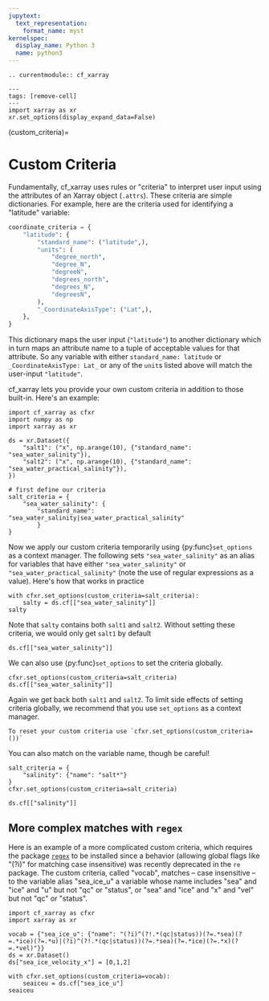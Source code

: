 ```yaml
---
jupytext:
  text_representation:
    format_name: myst
kernelspec:
  display_name: Python 3
  name: python3
---
```


```{eval-rst}
.. currentmodule:: cf_xarray
```

```{code-cell}
---
tags: [remove-cell]
---
import xarray as xr
xr.set_options(display_expand_data=False)
```

(custom_criteria)=

# Custom Criteria

Fundamentally, cf_xarray uses rules or "criteria" to interpret user input using the
attributes of an Xarray object (`.attrs`). These criteria are simple dictionaries. For example, here are the criteria used for identifying a "latitude" variable:

```python
coordinate_criteria = {
    "latitude": {
        "standard_name": ("latitude",),
        "units": (
            "degree_north",
            "degree_N",
            "degreeN",
            "degrees_north",
            "degrees_N",
            "degreesN",
        ),
        "_CoordinateAxisType": ("Lat",),
    },
}
```

This dictionary maps the user input (`"latitude"`) to another dictionary which in turn maps an attribute name to a tuple of acceptable values for that attribute. So any variable with either `standard_name: latitude` or `_CoordinateAxisType: Lat_` or any of the `unit`s listed above will match the user-input `"latitude"`.

cf_xarray lets you provide your own custom criteria in addition to those built-in. Here's an example:

```{code-cell}
import cf_xarray as cfxr
import numpy as np
import xarray as xr

ds = xr.Dataset({
    "salt1": ("x", np.arange(10), {"standard_name": "sea_water_salinity"}),
    "salt2": ("x", np.arange(10), {"standard_name": "sea_water_practical_salinity"}),
})

# first define our criteria
salt_criteria = {
    "sea_water_salinity": {
        "standard_name": "sea_water_salinity|sea_water_practical_salinity"
        }
}
```

Now we apply our custom criteria temporarily using {py:func}`set_options` as a context manager. The following sets `"sea_water_salinity"` as an alias for variables that have either `"sea_water_salinity"` or `"sea_water_practical_salinity"` (note the use of regular expressions as a value). Here's how that works in practice

```{code-cell}
with cfxr.set_options(custom_criteria=salt_criteria):
    salty = ds.cf[["sea_water_salinity"]]
salty
```

Note that `salty` contains both `salt1` and `salt2`. Without setting these criteria, we would only get `salt1` by default

```{code-cell}
ds.cf[["sea_water_salinity"]]
```

We can also use {py:func}`set_options` to set the criteria globally.

```{code-cell}
cfxr.set_options(custom_criteria=salt_criteria)
ds.cf[["sea_water_salinity"]]
```

Again we get back both `salt1` and `salt2`. To limit side effects of setting criteria globally, we recommend that you use `set_options` as a context manager.

```{tip}
To reset your custom criteria use `cfxr.set_options(custom_criteria=())`
```

You can also match on the variable name, though be careful!

```{code-cell}
salt_criteria = {
    "salinity": {"name": "salt*"}
}
cfxr.set_options(custom_criteria=salt_criteria)

ds.cf[["salinity"]]
```

## More complex matches with `regex`

Here is an example of a more complicated custom criteria, which requires the package [`regex`](https://github.com/mrabarnett/mrab-regex) to be installed since a behavior (allowing global flags like "(?i)" for matching case insensitive) was recently deprecated in the `re` package. The custom criteria, called "vocab", matches – case insensitive – to the variable alias "sea_ice_u" a variable whose name includes "sea" and "ice" and "u" but not "qc" or "status", or "sea" and "ice" and "x" and "vel" but not "qc" or "status".

```{code-cell}
import cf_xarray as cfxr
import xarray as xr

vocab = {"sea_ice_u": {"name": "(?i)^(?!.*(qc|status))(?=.*sea)(?=.*ice)(?=.*u)|(?i)^(?!.*(qc|status))(?=.*sea)(?=.*ice)(?=.*x)(?=.*vel)"}}
ds = xr.Dataset()
ds["sea_ice_velocity_x"] = [0,1,2]

with cfxr.set_options(custom_criteria=vocab):
    seaiceu = ds.cf["sea_ice_u"]
seaiceu
```
